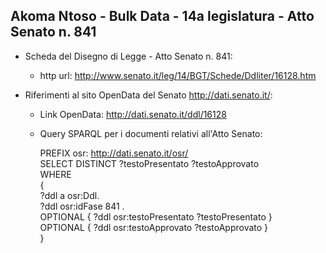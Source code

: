 ## Akoma Ntoso - Bulk Data - 14a legislatura - Atto Senato n. 841 ##

* Scheda del Disegno di Legge - Atto Senato n. 841:
	* http url: http://www.senato.it/leg/14/BGT/Schede/Ddliter/16128.htm

* Riferimenti al sito OpenData del Senato http://dati.senato.it/:
	* Link OpenData: http://dati.senato.it/ddl/16128
	* Query SPARQL per i documenti relativi all'Atto Senato:

        PREFIX osr: <http://dati.senato.it/osr/>  
		SELECT DISTINCT ?testoPresentato ?testoApprovato  
		WHERE  
		{  
		    ?ddl a osr:Ddl.  
		    ?ddl osr:idFase 841 .  
		    OPTIONAL { ?ddl osr:testoPresentato ?testoPresentato }  
		    OPTIONAL { ?ddl osr:testoApprovato ?testoApprovato }  
		}
		